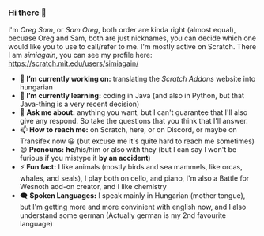 ### Hi there 👋

<!--
**OregSamSas/OregSamSas** is a ✨ _special_ ✨ repository because its `README.md` (this file) appears on your GitHub profile.
-->
I'm _Oreg Sam_, or _Sam Oreg_, both order are kinda right (almost equal), becuase Oreg and Sam, both are just nicknames, you can decide which one would like you to use to call/refer to me. 
I'm mostly active on Scratch. There I am _simiagain_, you can see my profile here: https://scratch.mit.edu/users/simiagain/

- 🔭 **I’m currently working on:** translating the _Scratch Addons_ website into hungarian
- 🌱 **I’m currently learning:** coding in Java (and also in Python, but that Java-thing is a very recent decision)
- 💬 **Ask me about:** anything you want, but I can't guarantee that I'll also give any respond. So take the questions that you think that I'll answer.
- 📫 **How to reach me:** on Scratch, here, or on Discord, or maybe on Transifex now 😀 (but excuse me it's quite hard to reach me sometimes)
- 😄 **Pronouns:** **he**/his/him or also with they (but I can say I won't be furious if you mistype it **by an accident**)
- ⚡ **Fun fact:** I like animals (mostly birds and sea mammels, like orcas, whales, and seals), I play both on cello, and piano, I'm also a Battle for Wesnoth add-on creator, and I like chemistry
- 🗨 **Spoken Languages:** I speak mainly in Hungarian (mother tongue), but I'm getting more and more convinient with english now, and I also understand some german (Actually german is my 2nd favourite language)
